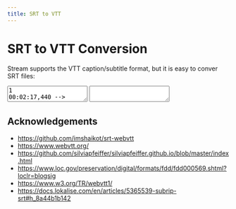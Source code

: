 ```yaml
---
title: SRT to VTT
---
```


# SRT to VTT Conversion

Stream supports the VTT caption/subtitle format, but it is easy to conver SRT
files:

<textarea class="input" id="srt-in">
1
00:02:17,440 --> 00:02:20,375
Senator, we're making
our <b>final</b> approach into {u}Coruscant{/u}.

2
00:02:20,476 --> 00:02:22,501
{b}Very good, {i}Lieutenant{/i}{/b}.

3
00:02:24,948 --> 00:02:26,247 X1:201 X2:516 Y1:397 Y2:423
<font color="#fbff1c">Whose side is time on?</font>

4
00:02:36,389 --> 00:02:39,290 X1:203 X2:511 Y1:359 Y2:431
v

5
00:02:41,000 --> 00:02:43,295
[speaks Icelandic]

6
00:02:45,000 --> 00:02:48,295
[man 3] <i>♪The admiral
begins his expedition♪</i>
</textarea>
<textarea class="output" id="vtt-out"></textarea>

<script>
const srtEl = document.getElementById('srt-in');
const vttEl = document.getElementById('vtt-out');

const srtToVtt = async (input) => {
  return await fetch('{{< HUGO_API_HOST >}}/api/convertSRT', {
    method: 'POST',
    body: input,
  })
  .then(response => response.text());
};

srtEl.addEventListener('change', async (event) => {
  vttEl.value = await srtToVtt(event.target.value);
});

// Run once on example content
(async () => {vttEl.value = await srtToVtt(srtEl.value);})()
</script>

## Acknowledgements

- https://github.com/imshaikot/srt-webvtt
- https://www.webvtt.org/
- https://github.com/silviapfeiffer/silviapfeiffer.github.io/blob/master/index.html
- https://www.loc.gov/preservation/digital/formats/fdd/fdd000569.shtml?loclr=blogsig
- https://www.w3.org/TR/webvtt1/
- https://docs.lokalise.com/en/articles/5365539-subrip-srt#h_8a44b1b142
